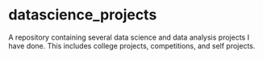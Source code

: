 # datascience_projects
A repository containing several data science and data analysis projects I have done. This includes college projects, competitions, and self projects.
